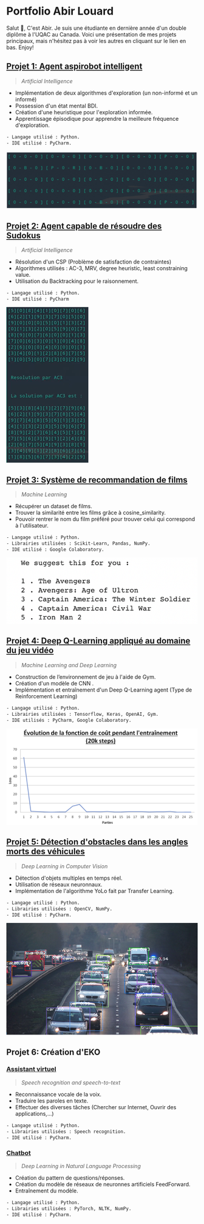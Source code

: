 # Portfolio Abir Louard

Salut 👋, C'est Abir. Je suis une étudiante en dernière année d'un double diplôme à l'UQAC au Canada. Voici une présentation de mes projets principaux, mais n'hésitez pas à voir les autres en cliquant sur le lien en bas. Enjoy!


## [Projet 1: Agent aspirobot intelligent](https://github.com/AbirLOUARD/AspiRobot)
> *Artificial Intelligence*

- Implémentation de deux algorithmes d'exploration (un non-informé et un informé)
- Possession d'un état mental BDI.
- Création d'une heuristique pour l'exploration informée.
- Apprentissage épisodique pour apprendre la meilleure fréquence d'exploration.

```
- Langage utilisé : Python.
- IDE utilisé : PyCharm.
```

![](/images/aspirobot.png)

## [Projet 2: Agent capable de résoudre des Sudokus](https://github.com/AbirLOUARD/Sudoku-CSP)
> *Artificial Intelligence*

- Résolution d'un CSP (Problème de satisfaction de contraintes)
- Algorithmes utilisés : AC-3, MRV, degree heuristic, least constraining value.
- Utilisation du Backtracking pour le raisonnement.

```
- Langage utilisé : Python.
- IDE utilisé : PyCharm
```

![](/images/Sudoku.png)

## [Projet 3: Système de recommandation de films](https://github.com/AbirLOUARD/Movies-Recommendation)
> *Machine Learning*

- Récupérer un dataset de films.
- Trouver la similarité entre les films grâce à cosine_similarity.
- Pouvoir rentrer le nom du film préféré pour trouver celui qui correspond à l'utilisateur.

```
- Langage utilisé : Python.
- Librairies utilisées : Scikit-Learn, Pandas, NumPy.
- IDE utilisé : Google Colaboratory.
```

![](/images/recommandation.png)

## [Projet 4: Deep Q-Learning appliqué au domaine du jeu vidéo](https://gitlab.com/PIER0318/projet_final_8inf911)
> *Machine Learning and Deep Learning*

- Construction de l’environnement de jeu à l'aide de Gym.
- Création d'un modèle de CNN .
- Implémentation et entraînement d'un Deep Q-Learning agent (Type de Reinforcement Learning)

```
- Langage utilisé : Python.
- Librairies utilisées : Tensorflow, Keras, OpenAI, Gym.
- IDE utilisés : PyCharm, Google Colaboratory.
```

![](/images/DQL.png)

## [Projet 5: Détection d'obstacles dans les angles morts des véhicules](https://github.com/AbirLOUARD/Yolo-BlindSpot)
> *Deep Learning in Computer Vision*

- Détection d'objets multiples en temps réel.
- Utilisation de réseaux neuronnaux.
- Implémentation de l'algorithme YoLo fait par Transfer Learning.

```
- Langage utilisé : Python.
- Librairies utilisées : OpenCV, NumPy.
- IDE utilisé : PyCharm.
```
![](/images/Yolo.png)

## Projet 6: Création d'EKO

### [Assistant virtuel](https://github.com/AbirLOUARD/Virtual-Assistant-Eko)
> *Speech recognition and speech-to-text*

- Reconnaissance vocale de la voix.
- Traduire les paroles en texte.
- Effectuer des diverses tâches (Chercher sur Internet, Ouvrir des applications,...)

```
- Langage utilisé : Python.
- Librairies utilisées : Speech recognition.
- IDE utilisé : PyCharm.
```

### [Chatbot](https://github.com/AbirLOUARD/ChatBot-Eko)
> *Deep Learning in Natural Language Processing*

- Création du pattern de questions/réponses.
- Création du modèle de réseaux de neuronnes artificiels FeedForward.
- Entraînement du modèle.

```
- Langage utilisé : Python.
- Librairies utilisées : PyTorch, NLTK, NumPy.
- IDE utilisé : PyCharm.
```

